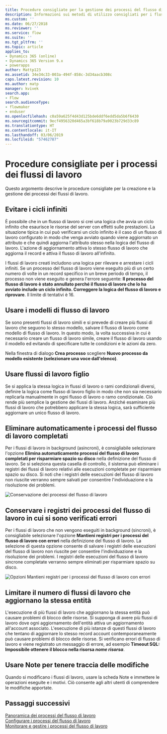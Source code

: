 ```yaml
---
title: Procedure consigliate per la gestione dei processi del flusso di lavoro | MicrosoftDocs
description: Informazioni sui metodi di utilizzo consigliati per i flussi di lavoro
ms.custom: ''
ms.date: 06/27/2018
ms.reviewer: ''
ms.service: flow
ms.suite: ''
ms.tgt_pltfrm: ''
ms.topic: article
applies_to:
- Dynamics 365 (online)
- Dynamics 365 Version 9.x
- powerapps
author: Mattp123
ms.assetid: 34e34c33-003a-494f-858c-3d34aacb308c
caps.latest.revision: 10
ms.author: matp
manager: kvivek
search.app:
- Flow
search.audienceType:
- flowmaker
- enduser
ms.openlocfilehash: c0a59a625f4d43d125bde6ddf6edd5da5b6f6430
ms.sourcegitcommit: 9ecf4956320d465a3bf618b79a9023b729d33c89
ms.translationtype: HT
ms.contentlocale: it-IT
ms.lasthandoff: 03/06/2019
ms.locfileid: "57462787"
---
```

# <a name="best-practices-for-workflow-processes"></a>Procedure consigliate per i processi dei flussi di lavoro

Questo argomento descrive le procedure consigliate per la creazione e la gestione dei processi dei flussi di lavoro.  
  
<a name="BKMK_AvoidInfiniteLoops"></a>   
## <a name="avoid-infinite-loops"></a>Evitare i cicli infiniti  
 È possibile che in un flusso di lavoro si crei una logica che avvia un ciclo infinito che esaurisce le risorse del server con effetti sulle prestazioni. La situazione tipica in cui può verificarsi un ciclo infinito è il caso di un flusso di lavoro configurato in modo che venga avviato quando viene aggiornato un attributo e che quindi aggiorna l'attributo stesso nella logica del flusso di lavoro. L'azione di aggiornamento attiva lo stesso flusso di lavoro che aggiorna il record e attiva il flusso di lavoro all'infinito.  
  
 I flussi di lavoro creati includono una logica per rilevare e arrestare i cicli infiniti. Se un processo del flusso di lavoro viene eseguito più di un certo numero di volte in un record specifico in un breve periodo di tempo, il processo non viene eseguito e genera l'errore seguente: **Il processo del flusso di lavoro è stato annullato perché il flusso di lavoro che lo ha avviato include un ciclo infinito. Correggere la logica del flusso di lavoro e riprovare**. Il limite di tentativi è 16.  
  
<a name="BKMK_UseWorkflowTemplates"></a>   
## <a name="use-workflow-templates"></a>Usare i modelli di flusso di lavoro  
 Se sono presenti flussi di lavoro simili e si prevede di creare più flussi di lavoro che seguono lo stesso modello, salvare il flusso di lavoro come modello di flusso di lavoro. In questo modo, la volta successiva in cui è necessario creare un flusso di lavoro simile, creare il flusso di lavoro usando il modello ed evitando di specificare tutte le condizioni e le azioni da zero.  
  
 Nella finestra di dialogo **Crea processo** scegliere **Nuovo processo da modello esistente (selezionare una voce dall'elenco)**.  
  
<a name="BKMK_UseChildWorkflows"></a>   
## <a name="use-child-workflows"></a>Usare flussi di lavoro figlio  
 Se si applica la stessa logica in flussi di lavoro o rami condizionali diversi, definire la logica come flusso di lavoro figlio in modo che non sia necessario replicarla manualmente in ogni flusso di lavoro o ramo condizionale. Ciò rende più semplice la gestione dei flussi di lavoro. Anziché esaminare più flussi di lavoro che potrebbero applicare la stessa logica, sarà sufficiente aggiornare un unico flusso di lavoro.  
  
## <a name="automatically-delete-completed-workflow-jobs"></a>Eliminare automaticamente i processi del flusso di lavoro completati
Per i flussi di lavoro in background (asincroni), è consigliabile selezionare l'opzione **Elimina automaticamente processi del flusso di lavoro completati per risparmiare spazio su disco** nella definizione del flusso di lavoro. Se si seleziona questa casella di controllo, il sistema può eliminare i registri dei flussi di lavoro relativi alle esecuzioni completate per risparmiare spazio su disco. Si noti che i registri delle esecuzioni del flusso di lavoro non riuscite verranno sempre salvati per consentire l'individuazione e la risoluzione dei problemi.  

![Conservazione dei processi del flusso di lavoro](media/workflow-job-retention.png)

<a name="BKMK_AutoDeleteCompletedWorkflowJobs"></a>   
## <a name="keep-logs-for-workflow-jobs-that-encountered-errors"></a>Conservare i registri dei processi del flusso di lavoro in cui si sono verificati errori  
Per i flussi di lavoro che non vengono eseguiti in background (sincroni), è consigliabile selezionare l'opzione **Mantieni registri per i processi del flusso di lavoro con errori** nella definizione del flusso di lavoro. La selezione di questa opzione consente di salvare i registri delle esecuzioni del flusso di lavoro non riuscite per consentire l'individuazione e la risoluzione dei problemi. I registri delle esecuzioni del flusso di lavoro sincrone completate verranno sempre eliminati per risparmiare spazio su disco.   

![Opzioni Mantieni registri per i processi del flusso di lavoro con errori](media/keep-logs-for-workflows.png)

## <a name="limit-the-number-of-workflows-that-update-the-same-entity"></a>Limitare il numero di flussi di lavoro che aggiornano la stessa entità
L'esecuzione di più flussi di lavoro che aggiornano la stessa entità può causare problemi di blocco delle risorse. Si supponga di avere più flussi di lavoro dove ogni aggiornamento dell'entità attiva un aggiornamento all'account associato. L'esecuzione di più istanze di questi flussi di lavoro che tentano di aggiornare lo stesso record account contemporaneamente può causare problemi di blocco delle risorse. Si verificano errori di flusso di lavoro e viene registrato un messaggio di errore, ad esempio **Timeout SQL: Impossibile ottenere il blocco nella risorsa _nome risorsa_**. 

  
<a name="BKMK_DocumentChangesUsingNotes"></a>   
## <a name="use-notes-to-keep-track-of-changes"></a>Usare Note per tenere traccia delle modifiche  
 Quando si modificano i flussi di lavoro, usare la scheda Note e immettere le operazioni eseguite e i motivi. Ciò consente agli altri utenti di comprendere le modifiche apportate.  
  
## <a name="next-steps"></a>Passaggi successivi  
 [Panoramica dei processi del flusso di lavoro](workflow-processes.md)   
 [Configurare i processi del flusso di lavoro](configure-workflow-steps.md)   
 [Monitorare e gestire i processi del flusso di lavoro](monitor-manage-processes.md)
   
